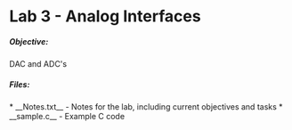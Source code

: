 <h1>Lab 3 - Analog Interfaces</h1>

<h5>Objective:</h5>
DAC and ADC's


<h5>Files:</h5>
* __Notes.txt__ - Notes for the lab, including current objectives and tasks
* __sample.c__ - Example C code 
